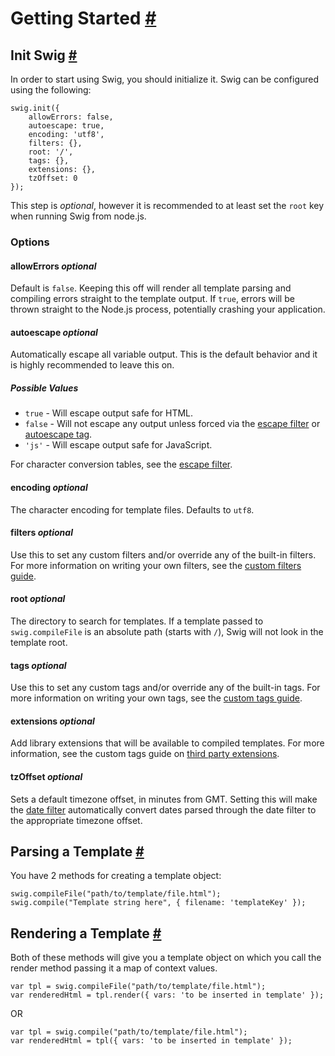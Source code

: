Getting Started <a name="getting-started" href="#getting-started">#</a>
===============

Init Swig <a name="init" href="#init">#</a>
---------

In order to start using Swig, you should initialize it. Swig can be configured using the following:

    swig.init({
        allowErrors: false,
        autoescape: true,
        encoding: 'utf8',
        filters: {},
        root: '/',
        tags: {},
        extensions: {},
        tzOffset: 0
    });

This step is _optional_, however it is recommended to at least set the `root` key when running Swig from node.js.

### Options

#### allowErrors _optional_

Default is `false`. Keeping this off will render all template parsing and compiling errors straight to the template output. If `true`, errors will be thrown straight to the Node.js process, potentially crashing your application.

#### autoescape _optional_

Automatically escape all variable output. This is the default behavior and it is highly recommended to leave this on.

##### Possible Values

* `true` - Will escape output safe for HTML.
* `false` - Will not escape any output unless forced via the [escape filter](filters.md#escape) or [autoescape tag](tags.md#escape).
* `'js'` - Will escape output safe for JavaScript.

For character conversion tables, see the [escape filter](filters.md#escape).

#### encoding _optional_

The character encoding for template files. Defaults to `utf8`.

#### filters _optional_

Use this to set any custom filters and/or override any of the built-in filters. For more information on writing your own filters, see the [custom filters guide](filters.md#custom_filters).

#### root _optional_

The directory to search for templates. If a template passed to `swig.compileFile` is an absolute path (starts with `/`), Swig will not look in the template root.

#### tags _optional_

Use this to set any custom tags and/or override any of the built-in tags. For more information on writing your own tags, see the [custom tags guide](custom-tags.md).

#### extensions _optional_

Add library extensions that will be available to compiled templates. For more information, see the custom tags guide on [third party extensions](custom-tags.md#third-party-extensions).

#### tzOffset _optional_

Sets a default timezone offset, in minutes from GMT. Setting this will make the [date filter](filters.md#date) automatically convert dates parsed through the date filter to the appropriate timezone offset.

Parsing a Template <a name="parsing" href="#parsing">#</a>
------------------

You have 2 methods for creating a template object:

    swig.compileFile("path/to/template/file.html");
    swig.compile("Template string here", { filename: 'templateKey' });

Rendering a Template <a name="rendering" href="#rendering">#</a>
--------------------

Both of these methods will give you a template object on which you call the render method passing it a map of context values.

    var tpl = swig.compileFile("path/to/template/file.html");
    var renderedHtml = tpl.render({ vars: 'to be inserted in template' });

OR

    var tpl = swig.compile("path/to/template/file.html");
    var renderedHtml = tpl({ vars: 'to be inserted in template' });
